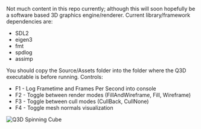 Not much content in this repo currently; although this will soon hopefully be a software based 3D graphics engine/renderer.
Current library/framework dependencies are: 
* SDL2
* eigen3
* fmt
* spdlog
* assimp

You should copy the Source/Assets folder into the folder where the Q3D executable is before running.
Controls:
* F1 - Log Frametime and Frames Per Second into console
* F2 - Toggle between render modes (FillAndWireframe, Fill, Wireframe)
* F3 - Toggle between cull modes (CullBack, CullNone)
* F4 - Toggle mesh normals visualization

![Q3D Spinning Cube](https://user-images.githubusercontent.com/40324586/182043808-1303c1ab-8a0a-4602-989c-164cdbc753da.gif)

